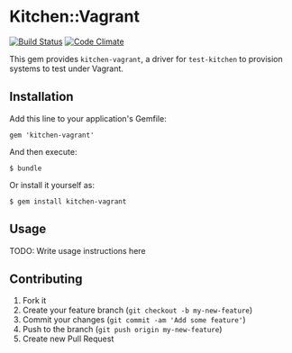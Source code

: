 # Kitchen::Vagrant

[![Build Status](https://travis-ci.org/opscode/kitchen-vagrant.png)](https://travis-ci.org/opscode/kitchen-vagrant)
[![Code Climate](https://codeclimate.com/github/opscode/kitchen-vagrant.png)](https://codeclimate.com/github/opscode/kitchen-vagrant)

This gem provides `kitchen-vagrant`, a driver for `test-kitchen` to provision systems to test under Vagrant.

## Installation

Add this line to your application's Gemfile:

    gem 'kitchen-vagrant'

And then execute:

    $ bundle

Or install it yourself as:

    $ gem install kitchen-vagrant

## Usage

TODO: Write usage instructions here

## Contributing

1. Fork it
2. Create your feature branch (`git checkout -b my-new-feature`)
3. Commit your changes (`git commit -am 'Add some feature'`)
4. Push to the branch (`git push origin my-new-feature`)
5. Create new Pull Request
